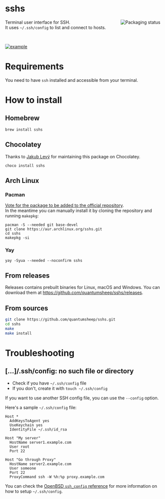 # sshs

<a href="https://repology.org/project/sshs/versions">
    <img src="https://repology.org/badge/vertical-allrepos/sshs.svg" alt="Packaging status" align="right">
</a>

Terminal user interface for SSH.  
It uses `~/.ssh/config` to list and connect to hosts.

<br>

[![example](https://i.imgur.com/iPmiEVU.gif)](https://asciinema.org/a/465800)

# Requirements
You need to have `ssh` installed and accessible from your terminal.

# How to install
## Homebrew
```shell
brew install sshs
```

## Chocolatey
Thanks to [Jakub Levý](https://github.com/jakublevy/chocopkgs/tree/master/sshs) for maintaining this package on Chocolatey.
```shell
choco install sshs
```

## Arch Linux
### Pacman
[Vote for the package to be added to the official repository](https://aur.archlinux.org/packages/sshs).  
In the meantime you can manually install it by cloning the repository and running `makepkg`:
```shell
pacman -S --needed git base-devel
git clone https://aur.archlinux.org/sshs.git
cd sshs
makepkg -si
```

### Yay
```shell
yay -Syua --needed --noconfirm sshs
```

## From releases
Releases contains prebuilt binaries for Linux, macOS and Windows. You can download them at https://github.com/quantumsheep/sshs/releases.

## From sources
```bash
git clone https://github.com/quantumsheep/sshs.git
cd sshs
make
make install
```

# Troubleshooting
## [...]/.ssh/config: no such file or directory
- Check if you have `~/.ssh/config` file
- If you don't, create it with `touch ~/.ssh/config`

If you want to use another SSH config file, you can use the `--config` option.

Here's a sample `~/.ssh/config` file:
```nginx
Host *
  AddKeysToAgent yes
  UseKeychain yes
  IdentityFile ~/.ssh/id_rsa

Host "My server"
  HostName server1.example.com
  User root
  Port 22

Host "Go through Proxy"
  HostName server2.example.com
  User someone
  Port 22
  ProxyCommand ssh -W %h:%p proxy.example.com
```

You can check the [OpenBSD `ssh_config` reference](https://man.openbsd.org/ssh_config.5) for more information on how to setup `~/.ssh/config`.

